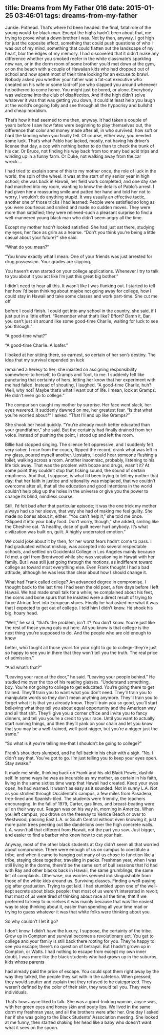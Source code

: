 title: Dreams from My Father 016
date: 2015-01-25 03:46:01
tags: dreams-from-my-father
---

Junkie. Pothead. That’s where I’d been headed: the final, fatal role of the young would-be black man. Except the highs hadn’t been about that, me trying to prove what a down brother I was. Not by then, anyway. I got high for just the opposite effect, something that could push questions of who I was out of my mind, something that could flatten out the landscape of my heart, blur the edges of my memory. I had discovered that it didn’t make any difference whether you smoked reefer in the white classmate’s sparkling new van, or in the dorm room of some brother you’d met down at the gym, or on the beach with a couple of Hawaiian kids who had dropped out of school and now spent most of their time looking for an excuse to brawl. Nobody asked you whether your father was a fat-cat executive who cheated on his wife or some laid-off joe who slapped you around whenever he bothered to come home. You might just be bored, or alone. Everybody was welcome into the club of disaffection. And if the high didn’t solve whatever it was that was getting you down, it could at least help you laugh at the world’s ongoing folly and see through all the hypocrisy and bullshit and cheap moralism.

That’s how it had seemed to me then, anyway. It had taken a couple of years before I saw how fates were beginning to play themselves out, the difference that color and money made after all, in who survived, how soft or hard the landing when you finally fell. Of course, either way, you needed some luck. That’s what Pablo had lacked, mostly, not having his driver’s license that day, a cop with nothing better to do than to check the trunk of his car. Or Bruce, not finding his way back from too many bad acid trips and winding up in a funny farm. Or Duke, not walking away from the car wreck....

I had tried to explain some of this to my mother once, the role of luck in the world, the spin of the wheel. It was at the start of my senior year in high school; she was back in Hawaii, her field work completed, and one day she had marched into my room, wanting to know the details of Pablo’s arrest. I had given her a reassuring smile and patted her hand and told her not to worry, I wouldn’t do anything stupid. It was usually an effective tactic, another one of those tricks I had learned: People were satisfied so long as you were courteous and smiled and made no sudden moves. They were more than satisfied; they were relieved-such a pleasant surprise to find a well-mannered young black man who didn’t seem angry all the time.

Except my mother hadn’t looked satisfied. She had just sat there, studying my eyes, her face as grim as a hearse. “Don’t you think you’re being a little casual about your future?” she said.

“What do you mean?”

“You know exactly what I mean. One of your friends was just arrested for drug possession. Your grades are slipping.

You haven’t even started on your college applications. Whenever I try to talk to you about it you act like I’m just this great big bother.”

I didn’t need to hear all this. It wasn’t like I was flunking out. I started to tell her how I’d been thinking about maybe not going away for college, how I could stay in Hawaii and take some classes and work part-time. She cut me off

before I could finish. I could get into any school in the country, she said, if I just put in a little effort. “Remember what that’s like? Effort? Damn it, Bar, you can’t just sit around like some good-time Charlie, waiting for luck to see you through.”

“A good-time what?”

“A good-time Charlie. A loafer.”

I looked at her sitting there, so earnest, so certain of her son’s destiny. The idea that my survival depended on luck

remained a heresy to her; she insisted on assigning responsibility somewhere-to herself, to Gramps and Toot, to me. I suddenly felt like puncturing that certainty of hers, letting her know that her experiment with me had failed. Instead of shouting, I laughed. “A good-time Charlie, huh? Well, why not? Maybe that’s what I want out of life. I mean, look at Gramps. He didn’t even go to college.”

The comparison caught my mother by surprise. Her face went slack, her eyes wavered. It suddenly dawned on me, her greatest fear. “Is that what you’re worried about?” I asked. “That I’ll end up like Gramps?”

She shook her head quickly. “You’re already much better educated than your grandfather,” she said. But the certainty had finally drained from her voice. Instead of pushing the point, I stood up and left the room.

Billie had stopped singing. The silence felt oppressive, and I suddenly felt very sober. I rose from the couch, flipped the record, drank what was left in my glass, poured myself another. Upstairs, I could hear someone flushing a toilet, walking across a room. Another insomniac, probably, listening to his life tick away. That was the problem with booze and drugs, wasn’t it? At some point they couldn’t stop that ticking sound, the sound of certain emptiness. And that, I suppose, is what I’d been trying to tell my mother that day: that her faith in justice and rationality was misplaced, that we couldn’t overcome after all, that all the education and good intentions in the world couldn’t help plug up the holes in the universe or give you the power to change its blind, mindless course.

Still, I’d felt bad after that particular episode; it was the one trick my mother always had up her sleeve, that way she had of making me feel guilty. She made no bones about it, either. “You can’t help it,” she told me once. “Slipped it into your baby food. Don’t worry, though,” she added, smiling like the Cheshire cat. “A healthy, dose of guilt never hurt anybody. It’s what civilization was built on, guilt. A highly underrated emotion.”

We could joke about it by then, for her worst fears hadn’t come to pass. I had graduated without mishap, was accepted into several respectable schools, and settled on Occidental College in Los Angeles mainly because I’d met a girl from Brentwood while she was vacationing in Hawaii with her family. But I was still just going through the motions, as indifferent toward college as toward most everything else. Even Frank thought I had a bad attitude, although he was less than clear about how I should change it.

What had Frank called college? An advanced degree in compromise. I thought back to the last time I had seen the old poet, a few days before I left Hawaii. We had made small talk for a while; he complained about his feet, the corns and bone spurs that he insisted were a direct result of trying to force African feet into European shoes. Finally he had asked me what it was that I expected to get out of college. I told him I didn’t know. He shook his big, hoary head.

“Well,” he said, “that’s the problem, isn’t it? You don’t know. You’re just like the rest of these young cats out here. All you know is that college is the next thing you’re supposed to do. And the people who are old enough to know

better, who fought all those years for your right to go to college-they’re just so happy to see you in there that they won’t tell you the truth. The real price of admission.”

“And what’s that?”

“Leaving your race at the door,” he said. “Leaving your people behind.” He studied me over the top of his reading glasses. “Understand something, boy. You’re not going to college to get educated. You’re going there to get trained. They’ll train you to want what you don’t need. They’ll train you to manipulate words so they don’t mean anything anymore. They’ll train you to forget what it is that you already know. They’ll train you so good, you’ll start believing what they tell you about equal opportunity and the American way and all that shit. They’ll give you a corner office and invite you to fancy dinners, and tell you you’re a credit to your race. Until you want to actually start running things, and then they’ll yank on your chain and let you know that you may be a well-trained, well-paid nigger, but you’re a nigger just the same.”

“So what is it you’re telling me-that I shouldn’t be going to college?”

Frank’s shoulders slumped, and he fell back in his chair with a sigh. “No. I didn’t say that. You’ve got to go. I’m just telling you to keep your eyes open. Stay awake.”

It made me smile, thinking back on Frank and his old Black Power, dashiki self. In some ways he was as incurable as my mother, as certain in his faith, living in the same sixties time warp that Hawaii had created. Keep your eyes open, he had warned. It wasn’t as easy as it sounded. Not in sunny L.A. Not as you strolled through Occidental’s campus, a few miles from Pasadena, tree-lined and Spanish-tiled. The students were friendly, the teachers encouraging. In the fall of 1979, Carter, gas lines, and breast-beating were all on their way out. Reagan was on his way in, morning in America. When you left campus, you drove on the freeway to Venice Beach or over to Westwood, passing East L.A. or South Central without even knowing it, just more palm trees peeking out like dandelions over the high concrete walls. L.A. wasn’t all that different from Hawaii, not the part you saw. Just bigger, and easier to find a barber who knew how to cut your hair.

Anyway, most of the other black students at Oxy didn’t seem all that worried about compromise. There were enough of us on campus to constitute a tribe, and when it came to hanging out many of us chose to function like a tribe, staying close together, traveling in packs. Freshman year, when I was still living in the dorms, there’d be the same sort of bull sessions that I’d had with Ray and other blacks back in Hawaii, the same grumblings, the same list of complaints. Otherwise, our worries seemed indistinguishable from those of the white kids around us. Surviving classes. Finding a well-paying gig after graduation. Trying to get laid. I had stumbled upon one of the well-kept secrets about black people: that most of us weren’t interested in revolt; that most of us were tired of thinking about race all the time; that if we preferred to keep to ourselves it was mainly because that was the easiest way to stop thinking about it, easier than spending all your time mad or trying to guess whatever it was that white folks were thinking about you.

So why couldn’t I let it go?

I don’t know. I didn’t have the luxury, I suppose, the certainty of the tribe. Grow up in Compton and survival becomes a revolutionary act. You get to college and your family is still back there rooting for you. They’re happy to see you escape; there’s no question of betrayal. But I hadn’t grown up in Compton, or Watts. I had nothing to escape from except my own inner doubt. I was more like the black students who had grown up in the suburbs, kids whose parents

had already paid the price of escape. You could spot them right away by the way they talked, the people they sat with in the cafeteria. When pressed, they would sputter and explain that they refused to be categorized. They weren’t defined by the color of their skin, they would tell you. They were individuals.

That’s how Joyce liked to talk. She was a good-looking woman, Joyce was, with her green eyes and honey skin and pouty lips. We lived in the same dorm my freshman year, and all the brothers were after her. One day I asked her if she was going to the Black Students’ Association meeting. She looked at me funny, then started shaking her head like a baby who doesn’t want what it sees on the spoon.

